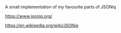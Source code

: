 
A small implementation of my favourite parts of JSONiq


https://www.jsoniq.org/

https://en.wikipedia.org/wiki/JSONiq

